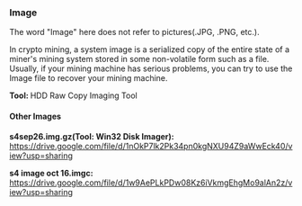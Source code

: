 <h3>Image</h3>

The word "Image" here does not refer to pictures(.JPG, .PNG, etc.).

In crypto mining, a system image is a serialized copy of the entire state of a miner's mining system stored in some non-volatile form such as a file. Usually, if your mining machine has serious problems, you can try to use the Image file to recover your mining machine.

<b>Tool: </b>HDD Raw Copy Imaging Tool

<h4>Other Images</h4>

<b>s4sep26.img.gz(Tool: Win32 Disk Imager): </b>https://drive.google.com/file/d/1nOkP7lk2Pk34pn0kgNXU94Z9aWwEck40/view?usp=sharing

<b>s4 image oct 16.imgc: </b>https://drive.google.com/file/d/1w9AePLkPDw08Kz6iVkmgEhgMo9alAn2z/view?usp=sharing

